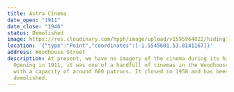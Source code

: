 ```yaml
---
title: Astra Cinema
date_open: "1911"
date_close: "1946"
status: Demolished
image: https://res.cloudinary.com/hpph/image/upload/v1595964822/hidinginplainsight/astracinema.svg
location: '{"type":"Point","coordinates":[-1.5545601,53.8141167]}'
address: Woodhouse Street
description: At present, we have no imagery of the cinema during its hayday.
  Opening in 1911, it was one of a handfull of cinemas in the Woodhouse area,
  with a capacity of around 600 patrons. It closed in 1958 and has been
  demolished.
---
```

